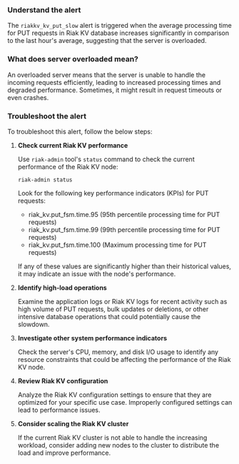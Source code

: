 ### Understand the alert

The `riakkv_kv_put_slow` alert is triggered when the average processing time for PUT requests in Riak KV database increases significantly in comparison to the last hour's average, suggesting that the server is overloaded.

### What does server overloaded mean?

An overloaded server means that the server is unable to handle the incoming requests efficiently, leading to increased processing times and degraded performance. Sometimes, it might result in request timeouts or even crashes.

### Troubleshoot the alert

To troubleshoot this alert, follow the below steps:

1. **Check current Riak KV performance**
   
   Use `riak-admin` tool's `status` command to check the current performance of the Riak KV node:
   
   ```
   riak-admin status
   ```

   Look for the following key performance indicators (KPIs) for PUT requests:
   - riak_kv.put_fsm.time.95 (95th percentile processing time for PUT requests)
   - riak_kv.put_fsm.time.99 (99th percentile processing time for PUT requests)
   - riak_kv.put_fsm.time.100 (Maximum processing time for PUT requests)
  
   If any of these values are significantly higher than their historical values, it may indicate an issue with the node's performance.

2. **Identify high-load operations**

   Examine the application logs or Riak KV logs for recent activity such as high volume of PUT requests, bulk updates or deletions, or other intensive database operations that could potentially cause the slowdown.

3. **Investigate other system performance indicators**

   Check the server's CPU, memory, and disk I/O usage to identify any resource constraints that could be affecting the performance of the Riak KV node.

4. **Review Riak KV configuration**

   Analyze the Riak KV configuration settings to ensure that they are optimized for your specific use case. Improperly configured settings can lead to performance issues.

5. **Consider scaling the Riak KV cluster**

   If the current Riak KV cluster is not able to handle the increasing workload, consider adding new nodes to the cluster to distribute the load and improve performance.

